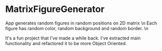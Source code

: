 # MatrixFigureGenerator
App generates random figures in random positions on 2D matrix \n
Each figure has random color, random background and random border. \n 

It's a fun project that I've made a while back. 
I've extracted main functionality and refactored it to be more Object Oriented. 
